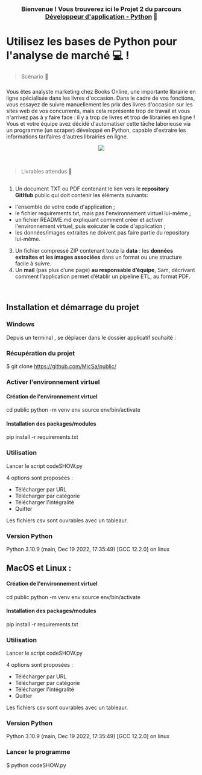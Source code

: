 
<h3 align="center">

Bienvenue ! Vous trouverez ici le Projet 2 du parcours<a href="https://openclassrooms.com/fr/paths/518-developpeur-dapplication-python" target="_blank" rel="noreferrer"> Développeur d'application - Python</a> 👋

</h3>

<h2 align="center">

# Utilisez les bases de Python pour l'analyse de marché 💻 !

</h2>

> Scénario 💬 
> ###  

Vous êtes analyste marketing chez Books Online, une importante librairie en ligne spécialisée dans les livres d'occasion. Dans le cadre de vos fonctions, vous essayez de suivre manuellement les prix des livres d'occasion sur les sites web de vos concurrents, mais cela représente trop de travail et vous n'arrivez pas à y faire face : il y a trop de livres et trop de librairies en ligne ! Vous et votre équipe avez décidé d'automatiser cette tâche laborieuse via un programme (un scraper) développé en Python, capable d'extraire les informations tarifaires d'autres librairies en ligne.



<p align="center" href="" class="oc-imageLink oc-imageLink--disabled"><img src="https://user.oc-static.com/upload/2020/09/22/1600779540759_Online%20bookstore-01.png"></p>


</br>


> Livrables attendus 🔭  
> ##   

1.  Un document TXT ou PDF contenant le lien vers le **repository GitHub** public qui doit contenir les éléments suivants:

-   l'ensemble de votre code d'application ;
-   le fichier requirements.txt, mais pas l'environnement virtuel lui-même ;
-   un fichier README.md expliquant comment créer et activer l'environnement virtuel, puis exécuter le code d'application ;
-   les données/images extraites ne doivent pas faire partie du repository lui-même.

3.  Un fichier compressé ZIP contenant toute la **data** : les **données extraites et les images associées** dans un format ou une structure facile à suivre.
4.  Un **mail** (pas plus d’une page) **au responsable d’équipe**, Sam, décrivant comment l’application permet d’établir un pipeline ETL, au format PDF.

</br>


<h2> Installation et démarrage du projet</h2> 
<h3>Windows</h3> 

Depuis un terminal , se déplacer dans le dossier applicatif souhaité :

<h3>Récupération du projet</h3> 

$ git clone https://github.com/MicSa/public/

<h3>Activer l'environnement virtuel </h3> 

#### Création de l'environnement virtuel 

cd public
python -m venv env
source env/bin/activate

#### Installation des packages/modules 

pip install -r requirements.txt

### Utilisation
Lancer le script codeSHOW.py

4 options sont proposées : 
- Télécharger par URL
- Télécharger par catégorie 
- Télécharger l'intégralité
- Quitter

Les fichiers csv sont ouvrables avec un tableaur.

### Version Python 
Python 3.10.9 (main, Dec 19 2022, 17:35:49) [GCC 12.2.0] on linux

<h2>MacOS et Linux : </h2>

#### Création de l'environnement virtuel 

cd public
python -m venv env
source env/bin/activate

#### Installation des packages/modules 

pip install -r requirements.txt

### Utilisation
Lancer le script codeSHOW.py

4 options sont proposées : 
- Télécharger par URL
- Télécharger par catégorie 
- Télécharger l'intégralité
- Quitter

Les fichiers csv sont ouvrables avec un tableaur.

### Version Python 
Python 3.10.9 (main, Dec 19 2022, 17:35:49) [GCC 12.2.0] on linux
<h3>Lancer le programme </h3>

$ python codeSHOW.py
